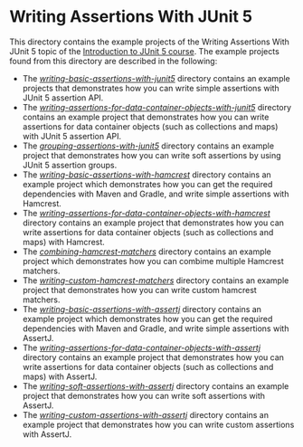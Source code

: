 # Writing Assertions With JUnit 5

This directory contains the example projects of the Writing Assertions With JUnit 5 topic 
of the [Introduction to JUnit 5 course](https://www.cleantestautomation.com/get-started-with-junit-5/).
The example projects found from this directory are described in the following:

* The [_writing-basic-assertions-with-junit5_](https://github.com/pkainulainen/clean-test-automation/tree/main/introduction-to-junit5/writing-assertions-with-junit5/writing-basic-assertions-with-junit5)
  directory contains an example projects that demonstrates how you can write simple assertions with 
  JUnit 5 assertion API.
* The [_writing-assertions-for-data-container-objects-with-junit5_](https://github.com/pkainulainen/clean-test-automation/tree/main/introduction-to-junit5/writing-assertions-with-junit5/writing-assertions-for-data-container-objects-with-junit5)
  directory contains an example project that demonstrates how you can write assertions for data 
  container objects (such as collections and maps) with JUnit 5 assertion API.
* The [_grouping-assertions-with-junit5_](https://github.com/pkainulainen/clean-test-automation/tree/main/introduction-to-junit5/writing-assertions-with-junit5/grouping-assertions-with-junit5)
  directory contains an example project that demonstrates how you can write soft assertions
  by using JUnit 5 assertion groups.
* The [_writing-basic-assertions-with-hamcrest_](https://github.com/pkainulainen/clean-test-automation/tree/main/introduction-to-junit5/writing-assertions-with-junit5/writing-basic-assertions-with-hamcrest) 
  directory contains an example project which demonstrates how you can get the required
  dependencies with Maven and Gradle, and write simple assertions with Hamcrest.
* The [_writing-assertions-for-data-container-objects-with-hamcrest_](https://github.com/pkainulainen/clean-test-automation/tree/main/introduction-to-junit5/writing-assertions-with-junit5/writing-assertions-for-data-container-objects-with-hamcrest)
  directory contains an example project that demonstrates how you can write assertions for data 
  container objects (such as collections and maps) with Hamcrest.
* The [_combining-hamcrest-matchers_](https://github.com/pkainulainen/clean-test-automation/tree/main/introduction-to-junit5/writing-assertions-with-junit5/combining-hamcrest-matchers)
  directory contains an example project which demonstrates how you can combime multiple Hamcrest 
  matchers.
* The [_writing-custom-hamcrest-matchers_](https://github.com/pkainulainen/clean-test-automation/tree/main/introduction-to-junit5/writing-assertions-with-junit5/writing-custom-hamcrest-matchers)
  directory contains an example project that demonstrates how you can write custom hamcrest
  matchers.
* The [_writing-basic-assertions-with-assertj_](https://github.com/pkainulainen/clean-test-automation/tree/main/introduction-to-junit5/writing-assertions-with-junit5/writing-basic-assertions-with-assertj)
  directory contains an example project which demonstrates how you can get the required
  dependencies with Maven and Gradle, and write simple assertions with AssertJ.
* The [_writing-assertions-for-data-container-objects-with-assertj_](https://github.com/pkainulainen/clean-test-automation/tree/main/introduction-to-junit5/writing-assertions-with-junit5/writing-assertions-for-data-container-objects-with-assertj) 
  directory contains an example project that demonstrates how you can write assertions for data 
  container objects (such as collections and maps) with AssertJ.
* The [_writing-soft-assertions-with-assertj_](https://github.com/pkainulainen/clean-test-automation/tree/main/introduction-to-junit5/writing-assertions-with-junit5/writing-soft-assertions-with-assertj)
  directory contains an example project that demonstrates how you can write soft assertions
  with AssertJ.
* The [_writing-custom-assertions-with-assertj_](https://github.com/pkainulainen/clean-test-automation/tree/main/introduction-to-junit5/writing-assertions-with-junit5/writing-custom-assertions-with-assertj)
  directory contains an example project that demonstrates how you can write custom assertions
  with AssertJ.